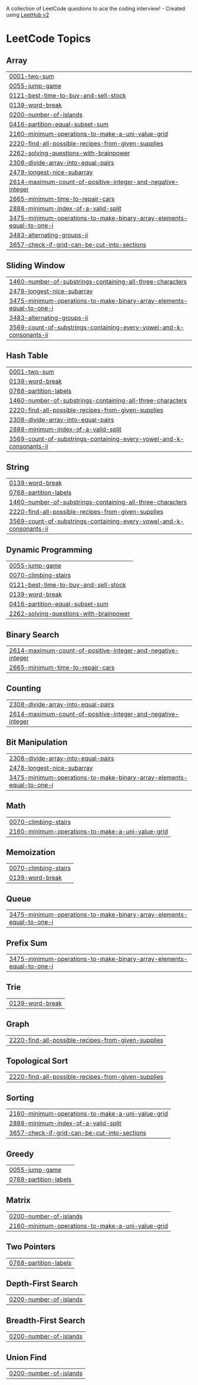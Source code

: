 A collection of LeetCode questions to ace the coding interview! - Created using [LeetHub v2](https://github.com/arunbhardwaj/LeetHub-2.0)
<!---LeetCode Topics Start-->
# LeetCode Topics
## Array
|  |
| ------- |
| [0001-two-sum](https://github.com/chaitanyaiscoding/Leetcode-Problems/tree/master/0001-two-sum) |
| [0055-jump-game](https://github.com/chaitanyaiscoding/Leetcode-Problems/tree/master/0055-jump-game) |
| [0121-best-time-to-buy-and-sell-stock](https://github.com/chaitanyaiscoding/Leetcode-Problems/tree/master/0121-best-time-to-buy-and-sell-stock) |
| [0139-word-break](https://github.com/chaitanyaiscoding/Leetcode-Problems/tree/master/0139-word-break) |
| [0200-number-of-islands](https://github.com/chaitanyaiscoding/Leetcode-Problems/tree/master/0200-number-of-islands) |
| [0416-partition-equal-subset-sum](https://github.com/chaitanyaiscoding/Leetcode-Problems/tree/master/0416-partition-equal-subset-sum) |
| [2160-minimum-operations-to-make-a-uni-value-grid](https://github.com/chaitanyaiscoding/Leetcode-Problems/tree/master/2160-minimum-operations-to-make-a-uni-value-grid) |
| [2220-find-all-possible-recipes-from-given-supplies](https://github.com/chaitanyaiscoding/Leetcode-Problems/tree/master/2220-find-all-possible-recipes-from-given-supplies) |
| [2262-solving-questions-with-brainpower](https://github.com/chaitanyaiscoding/Leetcode-Problems/tree/master/2262-solving-questions-with-brainpower) |
| [2308-divide-array-into-equal-pairs](https://github.com/chaitanyaiscoding/Leetcode-Problems/tree/master/2308-divide-array-into-equal-pairs) |
| [2478-longest-nice-subarray](https://github.com/chaitanyaiscoding/Leetcode-Problems/tree/master/2478-longest-nice-subarray) |
| [2614-maximum-count-of-positive-integer-and-negative-integer](https://github.com/chaitanyaiscoding/Leetcode-Problems/tree/master/2614-maximum-count-of-positive-integer-and-negative-integer) |
| [2665-minimum-time-to-repair-cars](https://github.com/chaitanyaiscoding/Leetcode-Problems/tree/master/2665-minimum-time-to-repair-cars) |
| [2888-minimum-index-of-a-valid-split](https://github.com/chaitanyaiscoding/Leetcode-Problems/tree/master/2888-minimum-index-of-a-valid-split) |
| [3475-minimum-operations-to-make-binary-array-elements-equal-to-one-i](https://github.com/chaitanyaiscoding/Leetcode-Problems/tree/master/3475-minimum-operations-to-make-binary-array-elements-equal-to-one-i) |
| [3483-alternating-groups-ii](https://github.com/chaitanyaiscoding/Leetcode-Problems/tree/master/3483-alternating-groups-ii) |
| [3657-check-if-grid-can-be-cut-into-sections](https://github.com/chaitanyaiscoding/Leetcode-Problems/tree/master/3657-check-if-grid-can-be-cut-into-sections) |
## Sliding Window
|  |
| ------- |
| [1460-number-of-substrings-containing-all-three-characters](https://github.com/chaitanyaiscoding/Leetcode-Problems/tree/master/1460-number-of-substrings-containing-all-three-characters) |
| [2478-longest-nice-subarray](https://github.com/chaitanyaiscoding/Leetcode-Problems/tree/master/2478-longest-nice-subarray) |
| [3475-minimum-operations-to-make-binary-array-elements-equal-to-one-i](https://github.com/chaitanyaiscoding/Leetcode-Problems/tree/master/3475-minimum-operations-to-make-binary-array-elements-equal-to-one-i) |
| [3483-alternating-groups-ii](https://github.com/chaitanyaiscoding/Leetcode-Problems/tree/master/3483-alternating-groups-ii) |
| [3569-count-of-substrings-containing-every-vowel-and-k-consonants-ii](https://github.com/chaitanyaiscoding/Leetcode-Problems/tree/master/3569-count-of-substrings-containing-every-vowel-and-k-consonants-ii) |
## Hash Table
|  |
| ------- |
| [0001-two-sum](https://github.com/chaitanyaiscoding/Leetcode-Problems/tree/master/0001-two-sum) |
| [0139-word-break](https://github.com/chaitanyaiscoding/Leetcode-Problems/tree/master/0139-word-break) |
| [0768-partition-labels](https://github.com/chaitanyaiscoding/Leetcode-Problems/tree/master/0768-partition-labels) |
| [1460-number-of-substrings-containing-all-three-characters](https://github.com/chaitanyaiscoding/Leetcode-Problems/tree/master/1460-number-of-substrings-containing-all-three-characters) |
| [2220-find-all-possible-recipes-from-given-supplies](https://github.com/chaitanyaiscoding/Leetcode-Problems/tree/master/2220-find-all-possible-recipes-from-given-supplies) |
| [2308-divide-array-into-equal-pairs](https://github.com/chaitanyaiscoding/Leetcode-Problems/tree/master/2308-divide-array-into-equal-pairs) |
| [2888-minimum-index-of-a-valid-split](https://github.com/chaitanyaiscoding/Leetcode-Problems/tree/master/2888-minimum-index-of-a-valid-split) |
| [3569-count-of-substrings-containing-every-vowel-and-k-consonants-ii](https://github.com/chaitanyaiscoding/Leetcode-Problems/tree/master/3569-count-of-substrings-containing-every-vowel-and-k-consonants-ii) |
## String
|  |
| ------- |
| [0139-word-break](https://github.com/chaitanyaiscoding/Leetcode-Problems/tree/master/0139-word-break) |
| [0768-partition-labels](https://github.com/chaitanyaiscoding/Leetcode-Problems/tree/master/0768-partition-labels) |
| [1460-number-of-substrings-containing-all-three-characters](https://github.com/chaitanyaiscoding/Leetcode-Problems/tree/master/1460-number-of-substrings-containing-all-three-characters) |
| [2220-find-all-possible-recipes-from-given-supplies](https://github.com/chaitanyaiscoding/Leetcode-Problems/tree/master/2220-find-all-possible-recipes-from-given-supplies) |
| [3569-count-of-substrings-containing-every-vowel-and-k-consonants-ii](https://github.com/chaitanyaiscoding/Leetcode-Problems/tree/master/3569-count-of-substrings-containing-every-vowel-and-k-consonants-ii) |
## Dynamic Programming
|  |
| ------- |
| [0055-jump-game](https://github.com/chaitanyaiscoding/Leetcode-Problems/tree/master/0055-jump-game) |
| [0070-climbing-stairs](https://github.com/chaitanyaiscoding/Leetcode-Problems/tree/master/0070-climbing-stairs) |
| [0121-best-time-to-buy-and-sell-stock](https://github.com/chaitanyaiscoding/Leetcode-Problems/tree/master/0121-best-time-to-buy-and-sell-stock) |
| [0139-word-break](https://github.com/chaitanyaiscoding/Leetcode-Problems/tree/master/0139-word-break) |
| [0416-partition-equal-subset-sum](https://github.com/chaitanyaiscoding/Leetcode-Problems/tree/master/0416-partition-equal-subset-sum) |
| [2262-solving-questions-with-brainpower](https://github.com/chaitanyaiscoding/Leetcode-Problems/tree/master/2262-solving-questions-with-brainpower) |
## Binary Search
|  |
| ------- |
| [2614-maximum-count-of-positive-integer-and-negative-integer](https://github.com/chaitanyaiscoding/Leetcode-Problems/tree/master/2614-maximum-count-of-positive-integer-and-negative-integer) |
| [2665-minimum-time-to-repair-cars](https://github.com/chaitanyaiscoding/Leetcode-Problems/tree/master/2665-minimum-time-to-repair-cars) |
## Counting
|  |
| ------- |
| [2308-divide-array-into-equal-pairs](https://github.com/chaitanyaiscoding/Leetcode-Problems/tree/master/2308-divide-array-into-equal-pairs) |
| [2614-maximum-count-of-positive-integer-and-negative-integer](https://github.com/chaitanyaiscoding/Leetcode-Problems/tree/master/2614-maximum-count-of-positive-integer-and-negative-integer) |
## Bit Manipulation
|  |
| ------- |
| [2308-divide-array-into-equal-pairs](https://github.com/chaitanyaiscoding/Leetcode-Problems/tree/master/2308-divide-array-into-equal-pairs) |
| [2478-longest-nice-subarray](https://github.com/chaitanyaiscoding/Leetcode-Problems/tree/master/2478-longest-nice-subarray) |
| [3475-minimum-operations-to-make-binary-array-elements-equal-to-one-i](https://github.com/chaitanyaiscoding/Leetcode-Problems/tree/master/3475-minimum-operations-to-make-binary-array-elements-equal-to-one-i) |
## Math
|  |
| ------- |
| [0070-climbing-stairs](https://github.com/chaitanyaiscoding/Leetcode-Problems/tree/master/0070-climbing-stairs) |
| [2160-minimum-operations-to-make-a-uni-value-grid](https://github.com/chaitanyaiscoding/Leetcode-Problems/tree/master/2160-minimum-operations-to-make-a-uni-value-grid) |
## Memoization
|  |
| ------- |
| [0070-climbing-stairs](https://github.com/chaitanyaiscoding/Leetcode-Problems/tree/master/0070-climbing-stairs) |
| [0139-word-break](https://github.com/chaitanyaiscoding/Leetcode-Problems/tree/master/0139-word-break) |
## Queue
|  |
| ------- |
| [3475-minimum-operations-to-make-binary-array-elements-equal-to-one-i](https://github.com/chaitanyaiscoding/Leetcode-Problems/tree/master/3475-minimum-operations-to-make-binary-array-elements-equal-to-one-i) |
## Prefix Sum
|  |
| ------- |
| [3475-minimum-operations-to-make-binary-array-elements-equal-to-one-i](https://github.com/chaitanyaiscoding/Leetcode-Problems/tree/master/3475-minimum-operations-to-make-binary-array-elements-equal-to-one-i) |
## Trie
|  |
| ------- |
| [0139-word-break](https://github.com/chaitanyaiscoding/Leetcode-Problems/tree/master/0139-word-break) |
## Graph
|  |
| ------- |
| [2220-find-all-possible-recipes-from-given-supplies](https://github.com/chaitanyaiscoding/Leetcode-Problems/tree/master/2220-find-all-possible-recipes-from-given-supplies) |
## Topological Sort
|  |
| ------- |
| [2220-find-all-possible-recipes-from-given-supplies](https://github.com/chaitanyaiscoding/Leetcode-Problems/tree/master/2220-find-all-possible-recipes-from-given-supplies) |
## Sorting
|  |
| ------- |
| [2160-minimum-operations-to-make-a-uni-value-grid](https://github.com/chaitanyaiscoding/Leetcode-Problems/tree/master/2160-minimum-operations-to-make-a-uni-value-grid) |
| [2888-minimum-index-of-a-valid-split](https://github.com/chaitanyaiscoding/Leetcode-Problems/tree/master/2888-minimum-index-of-a-valid-split) |
| [3657-check-if-grid-can-be-cut-into-sections](https://github.com/chaitanyaiscoding/Leetcode-Problems/tree/master/3657-check-if-grid-can-be-cut-into-sections) |
## Greedy
|  |
| ------- |
| [0055-jump-game](https://github.com/chaitanyaiscoding/Leetcode-Problems/tree/master/0055-jump-game) |
| [0768-partition-labels](https://github.com/chaitanyaiscoding/Leetcode-Problems/tree/master/0768-partition-labels) |
## Matrix
|  |
| ------- |
| [0200-number-of-islands](https://github.com/chaitanyaiscoding/Leetcode-Problems/tree/master/0200-number-of-islands) |
| [2160-minimum-operations-to-make-a-uni-value-grid](https://github.com/chaitanyaiscoding/Leetcode-Problems/tree/master/2160-minimum-operations-to-make-a-uni-value-grid) |
## Two Pointers
|  |
| ------- |
| [0768-partition-labels](https://github.com/chaitanyaiscoding/Leetcode-Problems/tree/master/0768-partition-labels) |
## Depth-First Search
|  |
| ------- |
| [0200-number-of-islands](https://github.com/chaitanyaiscoding/Leetcode-Problems/tree/master/0200-number-of-islands) |
## Breadth-First Search
|  |
| ------- |
| [0200-number-of-islands](https://github.com/chaitanyaiscoding/Leetcode-Problems/tree/master/0200-number-of-islands) |
## Union Find
|  |
| ------- |
| [0200-number-of-islands](https://github.com/chaitanyaiscoding/Leetcode-Problems/tree/master/0200-number-of-islands) |
<!---LeetCode Topics End-->